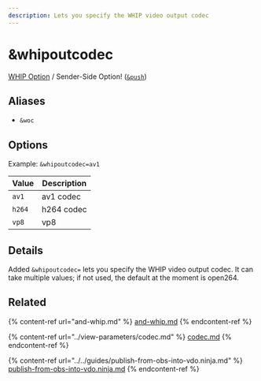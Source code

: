```yaml
---
description: Lets you specify the WHIP video output codec
---
```


# \&whipoutcodec

[WHIP Option](../../steves-helper-apps/whip-and-whep-tooling.md) / Sender-Side Option! ([`&push`](../../source-settings/push.md))

## Aliases

* `&woc`

## Options

Example: `&whipoutcodec=av1`

| Value  | Description |
| ------ | ----------- |
| `av1`  | av1 codec   |
| `h264` | h264 codec  |
| `vp8`  | vp8         |

## Details

Added `&whipoutcodec=` lets you specify the WHIP video output codec. It can take multiple values; if not used, the default at the moment is open264.

## Related

{% content-ref url="and-whip.md" %}
[and-whip.md](and-whip.md)
{% endcontent-ref %}

{% content-ref url="../view-parameters/codec.md" %}
[codec.md](../view-parameters/codec.md)
{% endcontent-ref %}

{% content-ref url="../../guides/publish-from-obs-into-vdo.ninja.md" %}
[publish-from-obs-into-vdo.ninja.md](../../guides/publish-from-obs-into-vdo.ninja.md)
{% endcontent-ref %}
